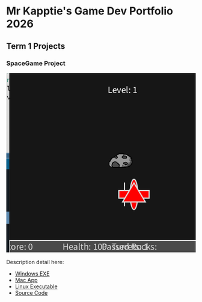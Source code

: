 # Mr Kapptie's Game Dev Portfolio 2026

## Term 1 Projects

### SpaceGame Project

![SpaceGame](https://github.com/kappter/portfolio2026B1/blob/main/images/spacegame.png?raw=true)

Description detail here:

* [Windows EXE]()
* [Mac App]()
* [Linux Executable]()
* [Source Code]()


